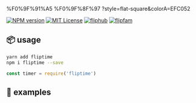%F0%9F%91%A5
%F0%9F%8F%97
?style=flat-square&colorA=EFC052


[![NPM version][npm-image]][npm-url]
[![MIT License][license-image]][license-url]
[![fliphub][gitter-badge]][gitter-url]
[![flipfam][flipfam-image]][flipfam-url]

[npm-image]: https://img.shields.io/npm/v/flipfind.svg
[npm-url]: https://npmjs.org/package/flipfind
[license-image]: http://img.shields.io/badge/license-MIT-blue.svg?style=flat
[license-url]: https://spdx.org/licenses/MIT
[gitter-badge]: https://img.shields.io/gitter/room/fliphub/pink.svg
[gitter-url]: https://gitter.im/fliphub/Lobby
[flipfam-image]: https://img.shields.io/badge/%F0%9F%8F%97%20%F0%9F%92%A0-flipfam-9659F7.svg
[flipfam-url]: https://www.npmjs.com/package/flipfam

## 📦 usage
```bash
yarn add fliptime
npm i fliptime --save
```

```js
const timer = require('fliptime')
```

## 📘 examples
